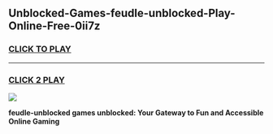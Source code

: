 
## Unblocked-Games-feudle-unblocked-Play-Online-Free-0ii7z
<h3>
<a href="https://premium76.site?title=feudle-unblocked&ref=26A">CLICK TO PLAY</a></h3>
<hr>

<h3>
<a href="https://premium76.site?title=feudle-unblocked&ref=26A">CLICK 2 PLAY</a>
  
</h3>

<a href="https://premium76.site?title=feudle-unblocked&ref=26A"><img src="https://clearcache.store/games.png"></a>


**feudle-unblocked games unblocked: Your Gateway to Fun and Accessible Online Gaming**
